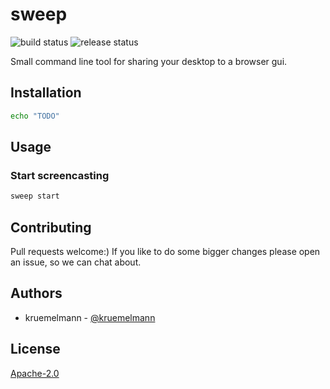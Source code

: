 # sweep
![build status](https://github.com/kruemelmann/sweep/actions/workflows/workflow.yml/badge.svg)
![release status](https://github.com/kruemelmann/sweep/actions/workflows/release.yml/badge.svg)

Small command line tool for sharing your desktop to a browser gui.

## Installation

```bash
echo "TODO"
```

## Usage

### Start screencasting
```bash
sweep start
```

## Contributing

Pull requests welcome:)
If you like to do some bigger changes please open an issue, so we can chat about.

## Authors

* kruemelmann - [@kruemelmann](https://github.com/kruemelmann/)

## License
[Apache-2.0](https://choosealicense.com/licenses/apache-2.0/)
